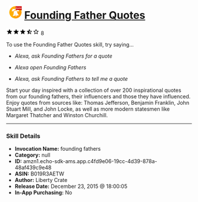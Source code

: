 # &nbsp;<img src="skill_icon" alt="Founding Father Quotes icon" width="36"> [Founding Father Quotes](http://alexa.amazon.com/#skills/amzn1.echo-sdk-ams.app.c4fd9e06-19cc-4d39-878a-48af439c9e48)
![3.2 stars](../../images/ic_star_black_18dp_1x.png)![3.2 stars](../../images/ic_star_black_18dp_1x.png)![3.2 stars](../../images/ic_star_black_18dp_1x.png)![3.2 stars](../../images/ic_star_half_black_18dp_1x.png)![3.2 stars](../../images/ic_star_border_black_18dp_1x.png) 8

To use the Founding Father Quotes skill, try saying...

* *Alexa, ask Founding Fathers for a quote*

* *Alexa open Founding Fathers*

* *Alexa, ask Founding Fathers to tell me a quote*

Start your day inspired with a collection of over 200 inspirational quotes from our founding fathers, their influencers and those they have influenced.  Enjoy quotes from sources like: Thomas Jefferson, Benjamin Franklin, John Stuart Mill, and John Locke, as well as more modern statesmen like Margaret Thatcher and Winston Churchill.

***

### Skill Details

* **Invocation Name:** founding fathers
* **Category:** null
* **ID:** amzn1.echo-sdk-ams.app.c4fd9e06-19cc-4d39-878a-48af439c9e48
* **ASIN:** B019R3AETW
* **Author:** Liberty Crate
* **Release Date:** December 23, 2015 @ 18:00:05
* **In-App Purchasing:** No
